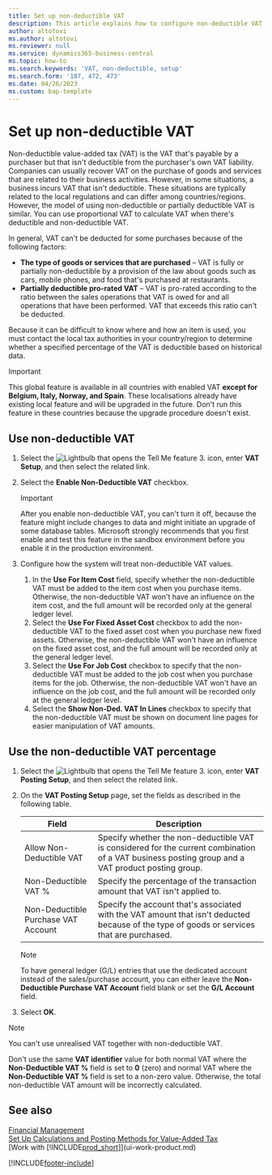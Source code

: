 ```yaml
---
title: Set up non-deductible VAT
description: This article explains how to configure non-deductible VAT in Microsoft Dynamics 365 Business Central.
author: altotovi
ms.author: altotovi
ms.reviewer: null
ms.service: dynamics365-business-central
ms.topic: how-to
ms.search.keywords: 'VAT, non-deductible, setup'
ms.search.form: '187, 472, 473'
ms.date: 04/26/2023
ms.custom: bap-template
---
```


# Set up non-deductible VAT

Non-deductible value-added tax (VAT) is the VAT that's payable by a purchaser but that isn't deductible from the purchaser's own VAT liability. Companies can usually recover VAT on the purchase of goods and services that are related to their business activities. However, in some situations, a business incurs VAT that isn't deductible. These situations are typically related to the local regulations and can differ among countries/regions. However, the model of using non-deductible or partially deductible VAT is similar. You can use proportional VAT to calculate VAT when there's deductible and non-deductible VAT.

In general, VAT can't be deducted for some purchases because of the following factors:

- **The type of goods or services that are purchased** – VAT is fully or partially non-deductible by a provision of the law about goods such as cars, mobile phones, and food that's purchased at restaurants.
- **Partially deductible pro-rated VAT** – VAT is pro-rated according to the ratio between the sales operations that VAT is owed for and all operations that have been performed. VAT that exceeds this ratio can't be deducted.

Because it can be difficult to know where and how an item is used, you must contact the local tax authorities in your country/region to determine whether a specified percentage of the VAT is deductible based on historical data. 

> [!IMPORTANT]
> This global feature is available in all countries with enabled VAT **except for Belgium, Italy, Norway, and Spain**. These localisations already have existing local feature and will be upgraded in the future. Don't run this feature in these countries because the upgrade procedure doesn't exist.

## Use non-deductible VAT

1. Select the ![Lightbulb that opens the Tell Me feature 3.](media/ui-search/search_small.png "Tell me what you want to do") icon, enter **VAT Setup**, and then select the related link.
2. Select the **Enable Non-Deductible VAT** checkbox.

    > [!IMPORTANT]
    > After you enable non-deductible VAT, you can't turn it off, because the feature might include changes to data and might initiate an upgrade of some database tables. Microsoft strongly recommends that you first enable and test this feature in the sandbox environment before you enable it in the production environment.

3. Configure how the system will treat non-deductible VAT values.

    1. In the **Use For Item Cost** field, specify whether the non-deductible VAT must be added to the item cost when you purchase items. Otherwise, the non-deductible VAT won't have an influence on the item cost, and the full amount will be recorded only at the general ledger level.
    2. Select the **Use For Fixed Asset Cost** checkbox to add the non-deductible VAT to the fixed asset cost when you purchase new fixed assets. Otherwise, the non-deductible VAT won't have an influence on the fixed asset cost, and the full amount will be recorded only at the general ledger level.
    3. Select the **Use For Job Cost** checkbox to specify that the non-deductible VAT must be added to the job cost when you purchase items for the job. Otherwise, the non-deductible VAT won't have an influence on the job cost, and the full amount will be recorded only at the general ledger level.
    4. Select the **Show Non-Ded. VAT In Lines** checkbox to specify that the non-deductible VAT must be shown on document line pages for easier manipulation of VAT amounts.

## Use the non-deductible VAT percentage

1. Select the ![Lightbulb that opens the Tell Me feature 3.](media/ui-search/search_small.png "Tell me what you want to do") icon, enter **VAT Posting Setup**, and then select the related link.
2. On the **VAT Posting Setup** page, set the fields as described in the following table.

    | Field | Description |
    |-------|-------------|
    | Allow Non-Deductible VAT | Specify whether the non-deductible VAT is considered for the current combination of a VAT business posting group and a VAT product posting group. |
    | Non-Deductible VAT % | Specify the percentage of the transaction amount that VAT isn't applied to. |
    | Non-Deductible Purchase VAT Account | Specify the account that's associated with the VAT amount that isn't deducted because of the type of goods or services that are purchased. |

    > [!NOTE]
    > To have general ledger (G/L) entries that use the dedicated account instead of the sales/purchase account, you can either leave the **Non-Deductible Purchase VAT Account** field blank or set the **G/L Account** field.

3. Select **OK**.

> [!NOTE]
> You can't use unrealised VAT together with non-deductible VAT.
>
> Don't use the same **VAT identifier** value for both normal VAT where the **Non-Deductible VAT %** field is set to **0** (zero) and normal VAT where the **Non-Deductible VAT %** field is set to a non-zero value. Otherwise, the total non-deductible VAT amount will be incorrectly calculated.

## See also 

[Financial Management](finance.md)  
[Set Up Calculations and Posting Methods for Value-Added Tax](finance-setup-vat.md)  
[Work with [!INCLUDE[prod_short](includes/prod_short.md)]](ui-work-product.md)

[!INCLUDE[footer-include](includes/footer-banner.md)]
